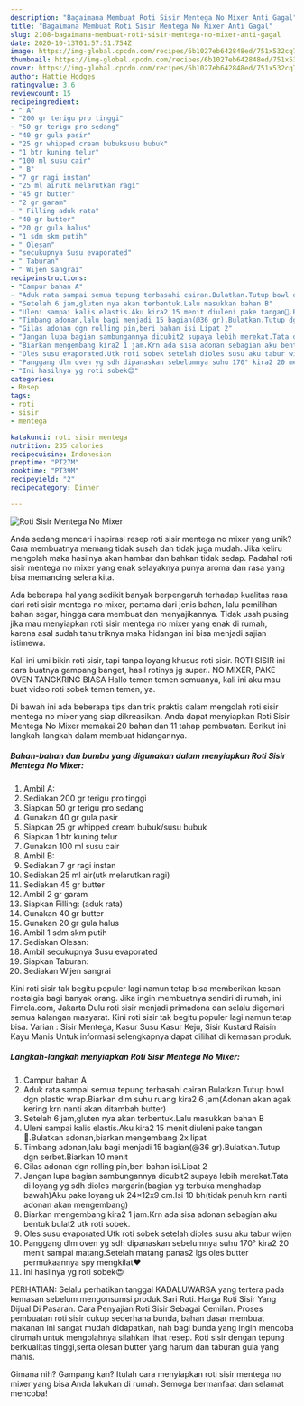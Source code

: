 ```yaml
---
description: "Bagaimana Membuat Roti Sisir Mentega No Mixer Anti Gagal"
title: "Bagaimana Membuat Roti Sisir Mentega No Mixer Anti Gagal"
slug: 2108-bagaimana-membuat-roti-sisir-mentega-no-mixer-anti-gagal
date: 2020-10-13T01:57:51.754Z
image: https://img-global.cpcdn.com/recipes/6b1027eb642848ed/751x532cq70/roti-sisir-mentega-no-mixer-foto-resep-utama.jpg
thumbnail: https://img-global.cpcdn.com/recipes/6b1027eb642848ed/751x532cq70/roti-sisir-mentega-no-mixer-foto-resep-utama.jpg
cover: https://img-global.cpcdn.com/recipes/6b1027eb642848ed/751x532cq70/roti-sisir-mentega-no-mixer-foto-resep-utama.jpg
author: Hattie Hodges
ratingvalue: 3.6
reviewcount: 15
recipeingredient:
- " A"
- "200 gr terigu pro tinggi"
- "50 gr terigu pro sedang"
- "40 gr gula pasir"
- "25 gr whipped cream bubuksusu bubuk"
- "1 btr kuning telur"
- "100 ml susu cair"
- " B"
- "7 gr ragi instan"
- "25 ml airutk melarutkan ragi"
- "45 gr butter"
- "2 gr garam"
- " Filling aduk rata"
- "40 gr butter"
- "20 gr gula halus"
- "1 sdm skm putih"
- " Olesan"
- "secukupnya Susu evaporated"
- " Taburan"
- " Wijen sangrai"
recipeinstructions:
- "Campur bahan A"
- "Aduk rata sampai semua tepung terbasahi cairan.Bulatkan.Tutup bowl dgn plastic wrap.Biarkan dlm suhu ruang kira2 6 jam(Adonan akan agak kering krn nanti akan ditambah butter)"
- "Setelah 6 jam,gluten nya akan terbentuk.Lalu masukkan bahan B"
- "Uleni sampai kalis elastis.Aku kira2 15 menit diuleni pake tangan💪.Bulatkan adonan,biarkan mengembang 2x lipat"
- "Timbang adonan,lalu bagi menjadi 15 bagian(@36 gr).Bulatkan.Tutup dgn serbet.Biarkan 10 menit"
- "Gilas adonan dgn rolling pin,beri bahan isi.Lipat 2"
- "Jangan lupa bagian sambungannya dicubit2 supaya lebih merekat.Tata di loyang yg sdh dioles margarin(bagian yg terbuka menghadap bawah)Aku pake loyang uk 24×12x9 cm.Isi 10 bh(tidak penuh krn nanti adonan akan mengembang)"
- "Biarkan mengembang kira2 1 jam.Krn ada sisa adonan sebagian aku bentuk bulat2 utk roti sobek."
- "Oles susu evaporated.Utk roti sobek setelah dioles susu aku tabur wijen"
- "Panggang dlm oven yg sdh dipanaskan sebelumnya suhu 170° kira2 20 menit sampai matang.Setelah matang panas2 lgs oles butter permukaannya spy mengkilat❤"
- "Ini hasilnya yg roti sobek😍"
categories:
- Resep
tags:
- roti
- sisir
- mentega

katakunci: roti sisir mentega 
nutrition: 235 calories
recipecuisine: Indonesian
preptime: "PT27M"
cooktime: "PT39M"
recipeyield: "2"
recipecategory: Dinner

---
```



![Roti Sisir Mentega No Mixer](https://img-global.cpcdn.com/recipes/6b1027eb642848ed/751x532cq70/roti-sisir-mentega-no-mixer-foto-resep-utama.jpg)

Anda sedang mencari inspirasi resep roti sisir mentega no mixer yang unik? Cara membuatnya memang tidak susah dan tidak juga mudah. Jika keliru mengolah maka hasilnya akan hambar dan bahkan tidak sedap. Padahal roti sisir mentega no mixer yang enak selayaknya punya aroma dan rasa yang bisa memancing selera kita.

Ada beberapa hal yang sedikit banyak berpengaruh terhadap kualitas rasa dari roti sisir mentega no mixer, pertama dari jenis bahan, lalu pemilihan bahan segar, hingga cara membuat dan menyajikannya. Tidak usah pusing jika mau menyiapkan roti sisir mentega no mixer yang enak di rumah, karena asal sudah tahu triknya maka hidangan ini bisa menjadi sajian istimewa.

Kali ini umi bikin roti sisir, tapi tanpa loyang khusus roti sisir. ROTI SISIR ini cara buatnya gampang banget, hasil rotinya jg super.. NO MIXER, PAKE OVEN TANGKRING BIASA Hallo temen temen semuanya, kali ini aku mau buat video roti sobek temen temen, ya.


Di bawah ini ada beberapa tips dan trik praktis dalam mengolah roti sisir mentega no mixer yang siap dikreasikan. Anda dapat menyiapkan Roti Sisir Mentega No Mixer memakai 20 bahan dan 11 tahap pembuatan. Berikut ini langkah-langkah dalam membuat hidangannya.

<!--inarticleads1-->

##### Bahan-bahan dan bumbu yang digunakan dalam menyiapkan Roti Sisir Mentega No Mixer:

1. Ambil  A:
1. Sediakan 200 gr terigu pro tinggi
1. Siapkan 50 gr terigu pro sedang
1. Gunakan 40 gr gula pasir
1. Siapkan 25 gr whipped cream bubuk/susu bubuk
1. Siapkan 1 btr kuning telur
1. Gunakan 100 ml susu cair
1. Ambil  B:
1. Sediakan 7 gr ragi instan
1. Sediakan 25 ml air(utk melarutkan ragi)
1. Sediakan 45 gr butter
1. Ambil 2 gr garam
1. Siapkan  Filling: (aduk rata)
1. Gunakan 40 gr butter
1. Gunakan 20 gr gula halus
1. Ambil 1 sdm skm putih
1. Sediakan  Olesan:
1. Ambil secukupnya Susu evaporated
1. Siapkan  Taburan:
1. Sediakan  Wijen sangrai


Kini roti sisir tak begitu populer lagi namun tetap bisa memberikan kesan nostalgia bagi banyak orang. Jika ingin membuatnya sendiri di rumah, ini Fimela.com, Jakarta Dulu roti sisir menjadi primadona dan selalu digemari semua kalangan masyarat. Kini roti sisir tak begitu populer lagi namun tetap bisa. Varian : Sisir Mentega, Kasur Susu Kasur Keju, Sisir Kustard Raisin Kayu Manis Untuk informasi selengkapnya dapat dilihat di kemasan produk. 

<!--inarticleads2-->

##### Langkah-langkah menyiapkan Roti Sisir Mentega No Mixer:

1. Campur bahan A
1. Aduk rata sampai semua tepung terbasahi cairan.Bulatkan.Tutup bowl dgn plastic wrap.Biarkan dlm suhu ruang kira2 6 jam(Adonan akan agak kering krn nanti akan ditambah butter)
1. Setelah 6 jam,gluten nya akan terbentuk.Lalu masukkan bahan B
1. Uleni sampai kalis elastis.Aku kira2 15 menit diuleni pake tangan💪.Bulatkan adonan,biarkan mengembang 2x lipat
1. Timbang adonan,lalu bagi menjadi 15 bagian(@36 gr).Bulatkan.Tutup dgn serbet.Biarkan 10 menit
1. Gilas adonan dgn rolling pin,beri bahan isi.Lipat 2
1. Jangan lupa bagian sambungannya dicubit2 supaya lebih merekat.Tata di loyang yg sdh dioles margarin(bagian yg terbuka menghadap bawah)Aku pake loyang uk 24×12x9 cm.Isi 10 bh(tidak penuh krn nanti adonan akan mengembang)
1. Biarkan mengembang kira2 1 jam.Krn ada sisa adonan sebagian aku bentuk bulat2 utk roti sobek.
1. Oles susu evaporated.Utk roti sobek setelah dioles susu aku tabur wijen
1. Panggang dlm oven yg sdh dipanaskan sebelumnya suhu 170° kira2 20 menit sampai matang.Setelah matang panas2 lgs oles butter permukaannya spy mengkilat❤
1. Ini hasilnya yg roti sobek😍


PERHATIAN: Selalu perhatikan tanggal KADALUWARSA yang tertera pada kemasan sebelum mengonsumsi produk Sari Roti. Harga Roti Sisir Yang Dijual Di Pasaran. Cara Penyajian Roti Sisir Sebagai Cemilan. Proses pembuatan roti sisir cukup sederhana bunda, bahan dasar membuat makanan ini sangat mudah didapatkan, nah bagi bunda yang ingin mencoba dirumah untuk mengolahnya silahkan lihat resep. Roti sisir dengan tepung berkualitas tinggi,serta olesan butter yang harum dan taburan gula yang manis. 

Gimana nih? Gampang kan? Itulah cara menyiapkan roti sisir mentega no mixer yang bisa Anda lakukan di rumah. Semoga bermanfaat dan selamat mencoba!
